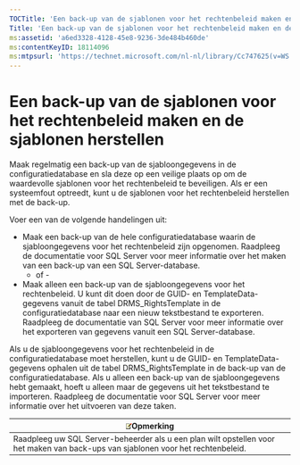```yaml
---
TOCTitle: 'Een back-up van de sjablonen voor het rechtenbeleid maken en de sjablonen herstellen'
Title: 'Een back-up van de sjablonen voor het rechtenbeleid maken en de sjablonen herstellen'
ms:assetid: 'a6ed3328-4128-45e8-9236-3de484b460de'
ms:contentKeyID: 18114096
ms:mtpsurl: 'https://technet.microsoft.com/nl-nl/library/Cc747625(v=WS.10)'
---
```


Een back-up van de sjablonen voor het rechtenbeleid maken en de sjablonen herstellen
====================================================================================

Maak regelmatig een back-up van de sjabloongegevens in de configuratiedatabase en sla deze op een veilige plaats op om de waardevolle sjablonen voor het rechtenbeleid te beveiligen. Als er een systeemfout optreedt, kunt u de sjablonen voor het rechtenbeleid herstellen met de back-up.

Voer een van de volgende handelingen uit:

-   Maak een back-up van de hele configuratiedatabase waarin de sjabloongegevens voor het rechtenbeleid zijn opgenomen. Raadpleeg de documentatie voor SQL Server voor meer informatie over het maken van een back-up van een SQL Server-database.
    - of -
-   Maak alleen een back-up van de sjabloongegevens voor het rechtenbeleid. U kunt dit doen door de GUID- en TemplateData-gegevens vanuit de tabel DRMS\_RightsTemplate in de configuratiedatabase naar een nieuw tekstbestand te exporteren. Raadpleeg de documentatie van SQL Server voor meer informatie over het exporteren van gegevens vanuit een SQL Server-database.

Als u de sjabloongegevens voor het rechtenbeleid in de configuratiedatabase moet herstellen, kunt u de GUID- en TemplateData-gegevens ophalen uit de tabel DRMS\_RightsTemplate in de back-up van de configuratiedatabase. Als u alleen een back-up van de sjabloongegevens hebt gemaakt, hoeft u alleen maar de gegevens uit het tekstbestand te importeren. Raadpleeg de documentatie voor SQL Server voor meer informatie over het uitvoeren van deze taken.

| ![](/security-updates/images/Cc747625.note(WS.10).gif)Opmerking                                                        |
|-----------------------------------------------------------------------------------------------------------------------------------|
| Raadpleeg uw SQL Server-beheerder als u een plan wilt opstellen voor het maken van back-ups van sjablonen voor het rechtenbeleid. |
